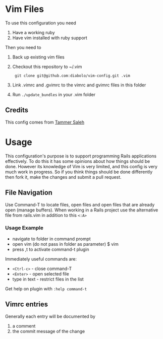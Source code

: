 #   Vim Files

To use this configuration you need

1. Have a working ruby
1. Have vim installed with ruby support

Then you need to

1. Back up existing vim files
1. Checkout this repository to ~/.vim

        git clone git@github.com:diabolo/vim-config.git .vim

1. Link .vimrc and .gvimrc to the vimrc and gvimrc files in this folder
1. Run `./update_bundles` in your .vim folder

## Credits

This config comes from [ Tammer Saleh
](http://tammersaleh.com/posts/the-modern-vim-config-with-pathogen)

# Usage

This configuration's purpose is to support programming Rails applications
effectively. To do this it has some opinions about how things should be done.
However its knowledge of Vim is very limited, and this config is very much
work in progress. So if you think things should be done differently then fork
it, make the changes and submit a pull request.

## File Navigation

Use Command-T to locate files, open files and open files that are already open
(manage buffers). When working in a Rails project use the alternative file
from rails.vim in addition to this `<:A>`

### Usage Example

- navigate to folder in command prompt
- open vim (do not pass in folder as parameter) $ vim
- press ,t to activate command-t plugin

Immediately useful commands are:

 - `<Ctrl-c>`  - close command-T
 - `<Enter>`   - open selected file
 - type in text - restrict files in the list

Get help on plugin with `:help command-t`

## Vimrc entries

Generally each entry will be documented by

1. a comment
2. the commit message of the change


